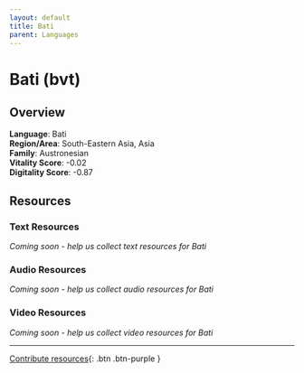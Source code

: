 ```yaml
---
layout: default
title: Bati
parent: Languages
---
```


# Bati (bvt)

## Overview

**Language**: Bati  
**Region/Area**: South-Eastern Asia, Asia  
**Family**: Austronesian  
**Vitality Score**: -0.02  
**Digitality Score**: -0.87  

## Resources

### Text Resources
*Coming soon - help us collect text resources for Bati*

### Audio Resources
*Coming soon - help us collect audio resources for Bati*

### Video Resources
*Coming soon - help us collect video resources for Bati*

---

[Contribute resources](https://fairtrain.github.io/){: .btn .btn-purple }
